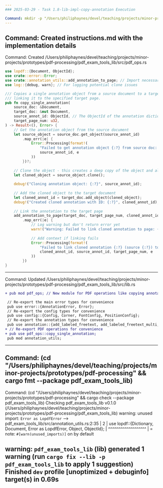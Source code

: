 ```yaml
---
### 2025-03-29 - Task 1.8-lib-impl-copy-annotation Execution

Command: mkdir -p "/Users/philiphaynes/devel/teaching/projects/minor-projects/prototypes/pdf-processing/pdf-filename-annotator/tasks/1.8-lib-impl-copy-annotation"
---
```

Command: Created instructions.md with the implementation details
---
Command: Created /Users/philiphaynes/devel/teaching/projects/minor-projects/prototypes/pdf-processing/pdf_exam_tools_lib/src/pdf_ops.rs
```rust
use lopdf::{Document, ObjectId};
use crate::error::Error;
use crate::annotation_utils::add_annotation_to_page; // Import necessary helper
use log::{debug, warn}; // For logging potential clone issues

/// Copies a single annotation object from a source document to a target document,
/// linking it to the specified target page.
pub fn copy_single_annotation(
    source_doc: &Document,
    target_doc: &mut Document,
    source_annot_id: ObjectId, // The ObjectId of the annotation dictionary in source_doc
    target_page_num: u32,
) -> Result<(), Error> {
    // Get the annotation object from the source document
    let source_object = source_doc.get_object(source_annot_id)
        .map_err(|e| {
            Error::Processing(format!(
                "Failed to get annotation object {:?} from source doc: {}",
                source_annot_id, e
            ))
        })?;
    
    // Clone the object - this creates a deep copy of the object and all its references
    let cloned_object = source_object.clone();
    
    debug!("Cloning annotation object: {:?}", source_annot_id);
    
    // Add the cloned object to the target document
    let cloned_annot_id = target_doc.add_object(cloned_object);
    debug!("Created cloned annotation with ID: {:?}", cloned_annot_id);
    
    // Link the annotation to the target page
    add_annotation_to_page(target_doc, target_page_num, cloned_annot_id)
        .map_err(|e| {
            // Log warning but don't return error yet
            warn!("Warning: Failed to link cloned annotation to page: {}", e);
            
            // Add context if linking fails
            Error::Processing(format!(
                "Failed to link cloned annotation {:?} (source {:?}) to target page {}: {}",
                cloned_annot_id, source_annot_id, target_page_num, e
            ))
        })
}
```
---
Command: Updated /Users/philiphaynes/devel/teaching/projects/minor-projects/prototypes/pdf-processing/pdf_exam_tools_lib/src/lib.rs
```diff
+ pub mod pdf_ops; // New module for PDF operations like copying annotations

 // Re-export the main error types for convenience
 pub use error::{AnnotationError, Error};
 // Re-export the config types for convenience
 pub use config::{Config, Corner, FontConfig, PositionConfig};
 // Re-export the annotation types for convenience
 pub use annotation::{add_labeled_freetext, add_labeled_freetext_multi, Annotator};
+ // Re-export PDF operations for convenience
+ pub use pdf_ops::copy_single_annotation;
 pub mod annotation_utils;
```
---
Command: (cd "/Users/philiphaynes/devel/teaching/projects/minor-projects/prototypes/pdf-processing" && cargo fmt --package pdf_exam_tools_lib)
---
Command: (cd "/Users/philiphaynes/devel/teaching/projects/minor-projects/prototypes/pdf-processing" && cargo check --package pdf_exam_tools_lib)
Checking pdf_exam_tools_lib v0.1.0 (/Users/philiphaynes/devel/teaching/projects/minor-projects/prototypes/pdf-processing/pdf_exam_tools_lib)
warning: unused import: `Error as LopdfError`
 --> pdf_exam_tools_lib/src/annotation_utils.rs:2:35
  |
2 | use lopdf::{Dictionary, Document, Error as LopdfError, Object, ObjectId};
  |                                   ^^^^^^^^^^^^^^^^^^^
  |
  = note: `#[warn(unused_imports)]` on by default

warning: `pdf_exam_tools_lib` (lib) generated 1 warning (run `cargo fix --lib -p pdf_exam_tools_lib` to apply 1 suggestion)
    Finished `dev` profile [unoptimized + debuginfo] target(s) in 0.69s
---

